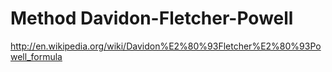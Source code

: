 Method Davidon-Fletcher-Powell
==============================

http://en.wikipedia.org/wiki/Davidon%E2%80%93Fletcher%E2%80%93Powell_formula
